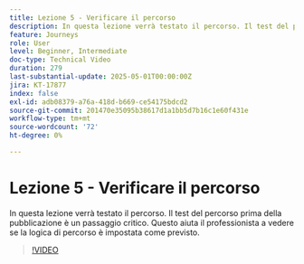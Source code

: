 ```yaml
---
title: Lezione 5 - Verificare il percorso
description: In questa lezione verrà testato il percorso. Il test del percorso prima della pubblicazione è un passaggio critico. Questo aiuta il professionista a vedere se la logica di percorso è impostata come previsto.
feature: Journeys
role: User
level: Beginner, Intermediate
doc-type: Technical Video
duration: 279
last-substantial-update: 2025-05-01T00:00:00Z
jira: KT-17877
index: false
exl-id: adb08379-a76a-418d-b669-ce54175bdcd2
source-git-commit: 201470e35095b38617d1a1bb5d7b16c1e60f431e
workflow-type: tm+mt
source-wordcount: '72'
ht-degree: 0%

---
```


# Lezione 5 - Verificare il percorso

In questa lezione verrà testato il percorso. Il test del percorso prima della pubblicazione è un passaggio critico. Questo aiuta il professionista a vedere se la logica di percorso è impostata come previsto.

>[!VIDEO](https://video.tv.adobe.com/v/3457930/?learn=on&enablevpops)
